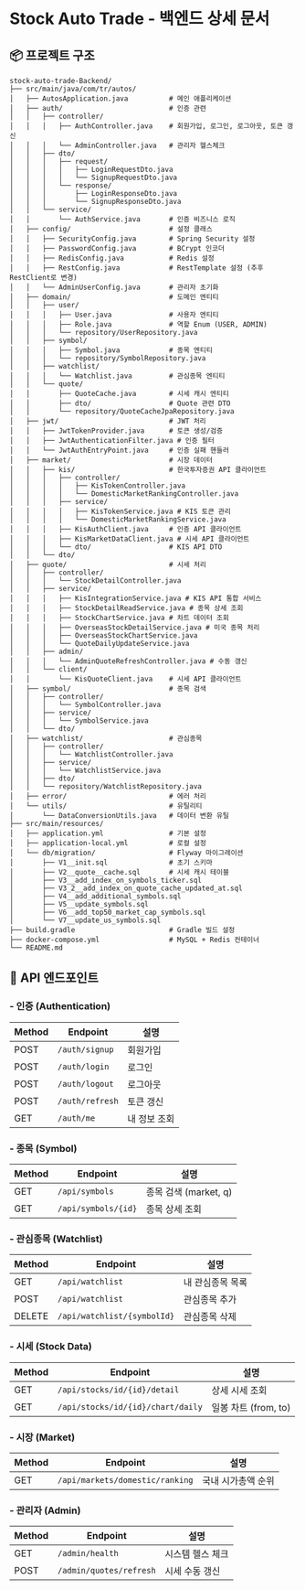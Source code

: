 # Stock Auto Trade - 백엔드 상세 문서

## 📦 프로젝트 구조

```
stock-auto-trade-Backend/
├── src/main/java/com/tr/autos/
│   ├── AutosApplication.java          # 메인 애플리케이션
│   ├── auth/                          # 인증 관련
│   │   ├── controller/
│   │   │   ├── AuthController.java    # 회원가입, 로그인, 로그아웃, 토큰 갱신
│   │   │   └── AdminController.java   # 관리자 헬스체크
│   │   ├── dto/
│   │   │   ├── request/
│   │   │   │   ├── LoginRequestDto.java
│   │   │   │   └── SignupRequestDto.java
│   │   │   └── response/
│   │   │       ├── LoginResponseDto.java
│   │   │       └── SignupResponseDto.java
│   │   └── service/
│   │       └── AuthService.java       # 인증 비즈니스 로직
│   ├── config/                        # 설정 클래스
│   │   ├── SecurityConfig.java        # Spring Security 설정
│   │   ├── PasswordConfig.java        # BCrypt 인코더
│   │   ├── RedisConfig.java           # Redis 설정
│   │   ├── RestConfig.java            # RestTemplate 설정 (추후 RestClient로 변경)
│   │   └── AdminUserConfig.java       # 관리자 초기화
│   ├── domain/                        # 도메인 엔티티
│   │   ├── user/
│   │   │   ├── User.java              # 사용자 엔티티
│   │   │   ├── Role.java              # 역할 Enum (USER, ADMIN)
│   │   │   └── repository/UserRepository.java
│   │   ├── symbol/
│   │   │   ├── Symbol.java            # 종목 엔티티
│   │   │   └── repository/SymbolRepository.java
│   │   ├── watchlist/
│   │   │   └── Watchlist.java         # 관심종목 엔티티
│   │   └── quote/
│   │       ├── QuoteCache.java        # 시세 캐시 엔티티
│   │       ├── dto/                   # Quote 관련 DTO
│   │       └── repository/QuoteCacheJpaRepository.java
│   ├── jwt/                           # JWT 처리
│   │   ├── JwtTokenProvider.java      # 토큰 생성/검증
│   │   ├── JwtAuthenticationFilter.java # 인증 필터
│   │   └── JwtAuthEntryPoint.java     # 인증 실패 핸들러
│   ├── market/                        # 시장 데이터
│   │   ├── kis/                       # 한국투자증권 API 클라이언트
│   │   │   ├── controller/
│   │   │   │   ├── KisTokenController.java
│   │   │   │   └── DomesticMarketRankingController.java
│   │   │   ├── service/
│   │   │   │   ├── KisTokenService.java # KIS 토큰 관리
│   │   │   │   └── DomesticMarketRankingService.java
│   │   │   ├── KisAuthClient.java     # 인증 API 클라이언트
│   │   │   ├── KisMarketDataClient.java # 시세 API 클라이언트
│   │   │   └── dto/                   # KIS API DTO
│   │   └── dto/
│   ├── quote/                         # 시세 처리
│   │   ├── controller/
│   │   │   └── StockDetailController.java
│   │   ├── service/
│   │   │   ├── KisIntegrationService.java # KIS API 통합 서비스
│   │   │   ├── StockDetailReadService.java # 종목 상세 조회
│   │   │   ├── StockChartService.java # 차트 데이터 조회
│   │   │   ├── OverseasStockDetailService.java # 미국 종목 처리
│   │   │   ├── OverseasStockChartService.java
│   │   │   └── QuoteDailyUpdateService.java 
│   │   ├── admin/
│   │   │   └── AdminQuoteRefreshController.java # 수동 갱신
│   │   └── client/
│   │       └── KisQuoteClient.java    # 시세 API 클라이언트
│   ├── symbol/                        # 종목 검색
│   │   ├── controller/
│   │   │   └── SymbolController.java
│   │   ├── service/
│   │   │   └── SymbolService.java
│   │   └── dto/
│   ├── watchlist/                     # 관심종목
│   │   ├── controller/
│   │   │   └── WatchlistController.java
│   │   ├── service/
│   │   │   └── WatchlistService.java
│   │   ├── dto/
│   │   └── repository/WatchlistRepository.java
│   ├── error/                         # 에러 처리
│   └── utils/                         # 유틸리티
│       └── DataConversionUtils.java   # 데이터 변환 유틸
├── src/main/resources/
│   ├── application.yml                # 기본 설정
│   ├── application-local.yml          # 로컬 설정
│   └── db/migration/                  # Flyway 마이그레이션
│       ├── V1__init.sql               # 초기 스키마
│       ├── V2__quote__cache.sql       # 시세 캐시 테이블
│       ├── V3__add_index_on_symbols_ticker.sql
│       ├── V3_2__add_index_on_quote_cache_updated_at.sql
│       ├── V4__add_additional_symbols.sql
│       ├── V5__update_symbols.sql
│       ├── V6__add_top50_market_cap_symbols.sql
│       └── V7__update_us_symbols.sql
├── build.gradle                       # Gradle 빌드 설정
├── docker-compose.yml                 # MySQL + Redis 컨테이너
└── README.md

```
## 📡 API 엔드포인트

### - 인증 (Authentication)

| Method | Endpoint        | 설명         | 
| ------ | --------------- | ------------| 
| POST   | `/auth/signup`  | 회원가입      | 
| POST   | `/auth/login`   | 로그인       | 
| POST   | `/auth/logout`  | 로그아웃      | 
| POST   | `/auth/refresh` | 토큰 갱신     | 
| GET    | `/auth/me`      | 내 정보 조회  | 

### - 종목 (Symbol)

| Method | Endpoint            | 설명                   | 
| ------ | ------------------- | --------------------- | 
| GET    | `/api/symbols`      | 종목 검색 (market, q)   | 
| GET    | `/api/symbols/{id}` | 종목 상세 조회           | 

### - 관심종목 (Watchlist)

| Method | Endpoint                    | 설명              |
| ------ | --------------------------- | ---------------- | 
| GET    | `/api/watchlist`            | 내 관심종목 목록     |
| POST   | `/api/watchlist`            | 관심종목 추가       | 
| DELETE | `/api/watchlist/{symbolId}` | 관심종목 삭제       | 

### - 시세 (Stock Data)

| Method | Endpoint                          | 설명                  | 
| ------ | --------------------------------- | -------------------- | 
| GET    | `/api/stocks/id/{id}/detail`      | 상세 시세 조회          | 
| GET    | `/api/stocks/id/{id}/chart/daily` | 일봉 차트 (from, to)   | 

### - 시장 (Market)

| Method | Endpoint                        | 설명                | 
| ------ | ------------------------------- | ------------------ |
| GET    | `/api/markets/domestic/ranking` | 국내 시가총액 순위     |

### - 관리자 (Admin)

| Method | Endpoint                | 설명              | 
| ------ | ----------------------- | ---------------- | 
| GET    | `/admin/health`         | 시스템 헬스 체크     | 
| POST   | `/admin/quotes/refresh` | 시세 수동 갱신      | 
